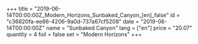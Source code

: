 +++
title = "2019-06-14T00:00:00Z_Modern_Horizons_Sunbaked_Canyon_[en]_false"
id = "c36820fa-ee86-4206-9a0d-737a67cf5208"
date = "2019-06-14T00:00:00Z"
name = "Sunbaked Canyon"
lang = ["en"]
price = "20.07"
quantity = 4
foil = false
set = "Modern Horizons"
+++
